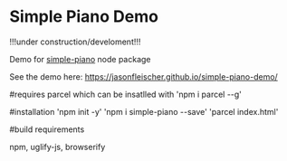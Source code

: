 # Simple Piano Demo


!!!under construction/develoment!!!


Demo for [simple-piano](https://www.npmjs.com/package/simple-piano) node package

See the demo here:
https://jasonfleischer.github.io/simple-piano-demo/

#requires 
parcel which can be insatlled with 'npm i parcel --g'

#installation
'npm init -y'
'npm i simple-piano --save'
'parcel index.html'



#build requirements

npm, uglify-js, browserify